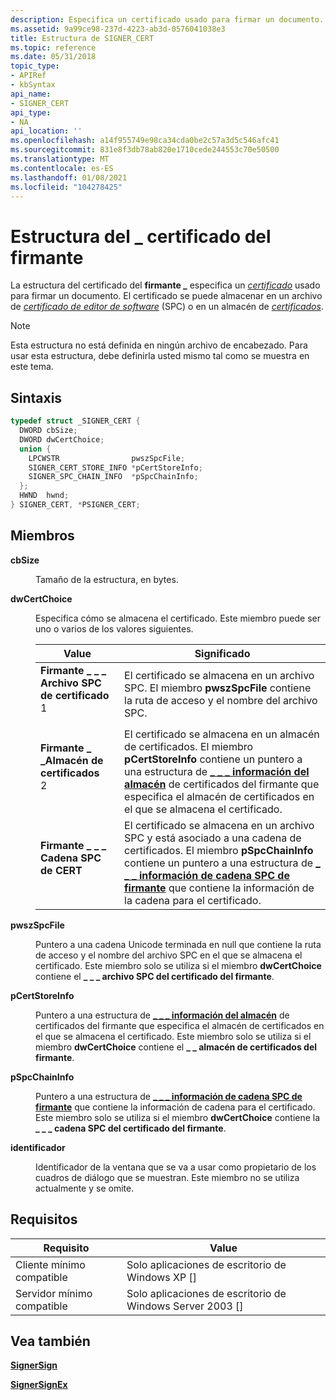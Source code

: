 ```yaml
---
description: Especifica un certificado usado para firmar un documento. El certificado se puede almacenar en un archivo de certificado de editor de software (SPC) o en un almacén de certificados.
ms.assetid: 9a99ce98-237d-4223-ab3d-0576041038e3
title: Estructura de SIGNER_CERT
ms.topic: reference
ms.date: 05/31/2018
topic_type:
- APIRef
- kbSyntax
api_name:
- SIGNER_CERT
api_type:
- NA
api_location: ''
ms.openlocfilehash: a14f955749e98ca34cda0be2c57a3d5c546afc41
ms.sourcegitcommit: 831e8f3db78ab820e1710cede244553c70e50500
ms.translationtype: MT
ms.contentlocale: es-ES
ms.lasthandoff: 01/08/2021
ms.locfileid: "104278425"
---
```

# <a name="signer_cert-structure"></a>Estructura del \_ certificado del firmante

La estructura del certificado del **firmante \_** especifica un [*certificado*](../secgloss/c-gly.md) usado para firmar un documento. El certificado se puede almacenar en un archivo de [*certificado de editor de software*](../secgloss/s-gly.md) (SPC) o en un almacén de [*certificados*](../secgloss/c-gly.md).

> [!Note]  
> Esta estructura no está definida en ningún archivo de encabezado. Para usar esta estructura, debe definirla usted mismo tal como se muestra en este tema.

 

## <a name="syntax"></a>Sintaxis


```C++
typedef struct _SIGNER_CERT {
  DWORD cbSize;
  DWORD dwCertChoice;
  union {
    LPCWSTR                pwszSpcFile;
    SIGNER_CERT_STORE_INFO *pCertStoreInfo;
    SIGNER_SPC_CHAIN_INFO  *pSpcChainInfo;
  };
  HWND  hwnd;
} SIGNER_CERT, *PSIGNER_CERT;
```



## <a name="members"></a>Miembros

<dl> <dt>

**cbSize**
</dt> <dd>

Tamaño de la estructura, en bytes.

</dd> <dt>

**dwCertChoice**
</dt> <dd>

Especifica cómo se almacena el certificado. Este miembro puede ser uno o varios de los valores siguientes.



| Value                                                                                                                                                                                                                                          | Significado                                                                                                                                                                                                                                                                           |
|------------------------------------------------------------------------------------------------------------------------------------------------------------------------------------------------------------------------------------------------|-----------------------------------------------------------------------------------------------------------------------------------------------------------------------------------------------------------------------------------------------------------------------------------|
| <span id="SIGNER_CERT_SPC_FILE"></span><span id="signer_cert_spc_file"></span><dl> <dt>**Firmante \_ \_ \_ Archivo SPC de certificado**</dt> <dt>1</dt> </dl>    | El certificado se almacena en un archivo SPC. El miembro **pwszSpcFile** contiene la ruta de acceso y el nombre del archivo SPC.<br/>                                                                                                                                                  |
| <span id="SIGNER_CERT_STORE"></span><span id="signer_cert_store"></span><dl> <dt>**Firmante \_ \_Almacén de certificados**</dt> <dt>2</dt> </dl>              | El certificado se almacena en un almacén de certificados. El miembro **pCertStoreInfo** contiene un puntero a una estructura de [**\_ \_ \_ información del almacén**](signer-cert-store-info.md) de certificados del firmante que especifica el almacén de certificados en el que se almacena el certificado.<br/>                 |
| <span id="SIGNER_CERT_SPC_CHAIN"></span><span id="signer_cert_spc_chain"></span><dl> <dt>**Firmante \_ \_ \_ Cadena SPC de CERT**</dt> <dt></dt> </dl> | El certificado se almacena en un archivo SPC y está asociado a una cadena de certificados. El miembro **pSpcChainInfo** contiene un puntero a una estructura de [**\_ \_ \_ información de cadena SPC de firmante**](signer-spc-chain-info.md) que contiene la información de la cadena para el certificado.<br/> |



 

</dd> <dt>

**pwszSpcFile**
</dt> <dd>

Puntero a una cadena Unicode terminada en null que contiene la ruta de acceso y el nombre del archivo SPC en el que se almacena el certificado. Este miembro solo se utiliza si el miembro **dwCertChoice** contiene el **\_ \_ \_ archivo SPC del certificado del firmante**.

</dd> <dt>

**pCertStoreInfo**
</dt> <dd>

Puntero a una estructura de [**\_ \_ \_ información del almacén**](signer-cert-store-info.md) de certificados del firmante que especifica el almacén de certificados en el que se almacena el certificado. Este miembro solo se utiliza si el miembro **dwCertChoice** contiene el **\_ \_ almacén de certificados del firmante**.

</dd> <dt>

**pSpcChainInfo**
</dt> <dd>

Puntero a una estructura de [**\_ \_ \_ información de cadena SPC de firmante**](signer-spc-chain-info.md) que contiene la información de cadena para el certificado. Este miembro solo se utiliza si el miembro **dwCertChoice** contiene la **\_ \_ \_ cadena SPC del certificado del firmante**.

</dd> <dt>

**identificador**
</dt> <dd>

Identificador de la ventana que se va a usar como propietario de los cuadros de diálogo que se muestran. Este miembro no se utiliza actualmente y se omite.

</dd> </dl>

## <a name="requirements"></a>Requisitos



| Requisito | Value |
|-------------------------------------|------------------------------------------------------|
| Cliente mínimo compatible<br/> | Solo aplicaciones de escritorio de Windows XP \[\]<br/>          |
| Servidor mínimo compatible<br/> | Solo aplicaciones de escritorio de Windows Server 2003 \[\]<br/> |



## <a name="see-also"></a>Vea también

<dl> <dt>

[**SignerSign**](signersign.md)
</dt> <dt>

[**SignerSignEx**](signersignex.md)
</dt> </dl>

 

 
